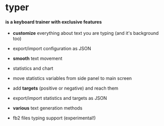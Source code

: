 # typer
#### is a keyboard trainer with exclusive features

- **customize** everything about text you are typing (and it's background too)
- export/import configuration as JSON


- **smooth** text movement


- statistics and chart
- move statistics variables from side panel to main screen
- add **targets** (positive or negative) and reach them
- export/import statistics and targets as JSON


- **various** text generation methods
- fb2 files typing support (experimental!)
